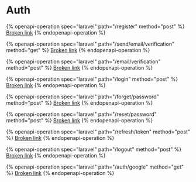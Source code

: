 # Auth

{% openapi-operation spec="laravel" path="/register" method="post" %}
[Broken link](broken-reference)
{% endopenapi-operation %}

{% openapi-operation spec="laravel" path="/send/email/verification" method="get" %}
[Broken link](broken-reference)
{% endopenapi-operation %}

{% openapi-operation spec="laravel" path="/email/verification" method="post" %}
[Broken link](broken-reference)
{% endopenapi-operation %}

{% openapi-operation spec="laravel" path="/login" method="post" %}
[Broken link](broken-reference)
{% endopenapi-operation %}

{% openapi-operation spec="laravel" path="/forget/password" method="post" %}
[Broken link](broken-reference)
{% endopenapi-operation %}

{% openapi-operation spec="laravel" path="/reset/password" method="post" %}
[Broken link](broken-reference)
{% endopenapi-operation %}

{% openapi-operation spec="laravel" path="/refresh/token" method="post" %}
[Broken link](broken-reference)
{% endopenapi-operation %}

{% openapi-operation spec="laravel" path="/logout" method="post" %}
[Broken link](broken-reference)
{% endopenapi-operation %}

{% openapi-operation spec="laravel" path="/auth/google" method="get" %}
[Broken link](broken-reference)
{% endopenapi-operation %}
